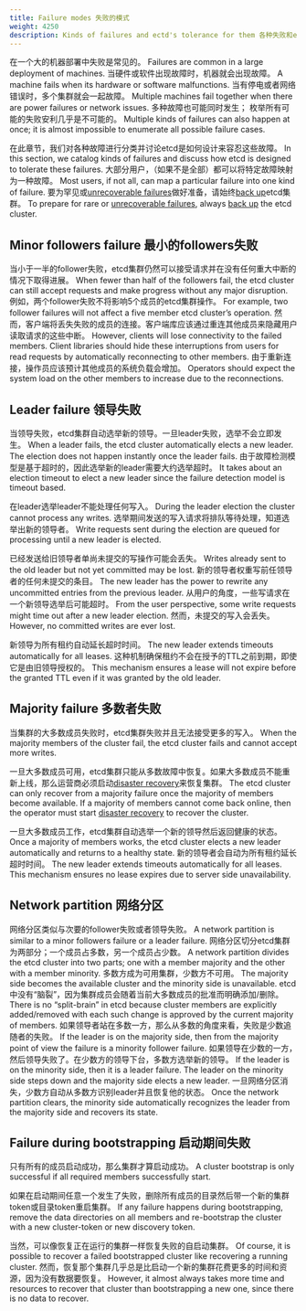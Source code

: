 ```yaml
---
title: Failure modes 失败的模式
weight: 4250
description: Kinds of failures and ectd's tolerance for them 各种失败和etcd对他们的容错
---
```

在一个大的机器部署中失败是常见的。
Failures are common in a large deployment of machines. 
当硬件或软件出现故障时，机器就会出现故障。
A machine fails when its hardware or software malfunctions. 
当有停电或者网络错误时，多个集群就会一起故障。
Multiple machines fail together when there are power failures or network issues. 
多种故障也可能同时发生； 枚举所有可能的失败安利几乎是不可能的。
Multiple kinds of failures can also happen at once; it is almost impossible to enumerate all possible failure cases.

在此章节，我们对各种故障进行分类并讨论etcd是如何设计来容忍这些故障。
In this section, we catalog kinds of failures and discuss how etcd is designed to tolerate these failures. 
大部分用户，（如果不是全部）都可以将特定故障映射为一种故障。
Most users, if not all, can map a particular failure into one kind of failure. 
要为罕见或[unrecoverable failures][unrecoverable]做好准备，请始终[back up][backup]etcd集群。
To prepare for rare or [unrecoverable failures][unrecoverable], always [back up][backup] the etcd cluster.

## Minor followers failure 最小的followers失败

当小于一半的follower失败，etcd集群仍然可以接受请求并在没有任何重大中断的情况下取得进展。
When fewer than half of the followers fail, the etcd cluster can still accept requests and make progress without any major disruption. 
例如，两个follower失败不将影响5个成员的etcd集群操作。
For example, two follower failures will not affect a five member etcd cluster’s operation. 
然而，客户端将丢失失败的成员的连接。客户端库应该通过重连其他成员来隐藏用户读取请求的这些中断。
However, clients will lose connectivity to the failed members. Client libraries should hide these interruptions from users for read requests by automatically reconnecting to other members. 
由于重新连接，操作员应该预计其他成员的系统负载会增加。
Operators should expect the system load on the other members to increase due to the reconnections.

## Leader failure 领导失败
当领导失败，etcd集群自动选举新的领导。一旦leader失败，选举不会立即发生。
When a leader fails, the etcd cluster automatically elects a new leader. The election does not happen instantly once the leader fails. 
由于故障检测模型是基于超时的，因此选举新的leader需要大约选举超时。
It takes about an election timeout to elect a new leader since the failure detection model is timeout based.

在leader选举leader不能处理任何写入。
During the leader election the cluster cannot process any writes. 
选举期间发送的写入请求将排队等待处理，知道选举出新的领导者。
Write requests sent during the election are queued for processing until a new leader is elected.

已经发送给旧领导者单尚未提交的写操作可能会丢失。
Writes already sent to the old leader but not yet committed may be lost. 
新的领导者权重写前任领导者的任何未提交的条目。
The new leader has the power to rewrite any uncommitted entries from the previous leader. 
从用户的角度，一些写请求在一个新领导选举后可能超时。
From the user perspective, some write requests might time out after a new leader election. 
然而，未提交的写入会丢失。
However, no committed writes are ever lost.

新领导为所有租约自动延长超时时间。
The new leader extends timeouts automatically for all leases. 
这种机制确保租约不会在授予的TTL之前到期，即使它是由旧领导授权的。
This mechanism ensures a lease will not expire before the granted TTL even if it was granted by the old leader.

## Majority failure 多数者失败
当集群的大多数成员失败时，etcd集群失败并且无法接受更多的写入。
When the majority members of the cluster fail, the etcd cluster fails and cannot accept more writes.

一旦大多数成员可用，etcd集群只能从多数故障中恢复。如果大多数成员不能重新上线，那么运营商必须启动[disaster recovery][unrecoverable]来恢复集群。
The etcd cluster can only recover from a majority failure once the majority of members become available. If a majority of members cannot come back online, then the operator must start [disaster recovery][unrecoverable] to recover the cluster.

一旦大多数成员工作，etcd集群自动选举一个新的领导然后返回健康的状态。
Once a majority of members works, the etcd cluster elects a new leader automatically and returns to a healthy state. 
新的领导者会自动为所有租约延长超时时间。
The new leader extends timeouts automatically for all leases. This mechanism ensures no lease expires due to server side unavailability.

## Network partition 网络分区

网络分区类似与次要的follower失败或者领导失败。
A network partition is similar to a minor followers failure or a leader failure. 
网络分区切分etcd集群为两部分；一个成员占多数，另一个成员占少数。
A network partition divides the etcd cluster into two parts; one with a member majority and the other with a member minority. 
多数方成为可用集群，少数方不可用。
The majority side becomes the available cluster and the minority side is unavailable. 
etcd中没有“脑裂”，因为集群成员会随着当前大多数成员的批准而明确添加/删除。
There is no “split-brain” in etcd because cluster members are explicitly added/removed with each such change is approved by the current majority of members.
如果领导者站在多数一方，那么从多数的角度来看，失败是少数追随者的失败。
If the leader is on the majority side, then from the majority point of view the failure is a minority follower failure. 
如果领导在少数的一方，然后领导失败了。在少数方的领导下台，多数方选举新的领导。
If the leader is on the minority side, then it is a leader failure. The leader on the minority side steps down and the majority side elects a new leader.
一旦网络分区消失，少数方自动从多数方识别leader并且恢复他的状态。
Once the network partition clears, the minority side automatically recognizes the leader from the majority side and recovers its state.

## Failure during bootstrapping 启动期间失败
只有所有的成员启动成功，那么集群才算启动成功。
A cluster bootstrap is only successful if all required members successfully start. 

如果在启动期间任意一个发生了失败，删除所有成员的目录然后带一个新的集群token或目录token重启集群。
If any failure happens during bootstrapping, remove the data directories on all members and re-bootstrap the cluster with a new cluster-token or new discovery token.

当然，可以像恢复正在运行的集群一样恢复失败的自启动集群。
Of course, it is possible to recover a failed bootstrapped cluster like recovering a running cluster. 
然而，恢复那个集群几乎总是比启动一个新的集群花费更多的时间和资源，因为没有数据要恢复。
However, it almost always takes more time and resources to recover that cluster than bootstrapping a new one, since there is no data to recover.

[backup]: maintenance#snapshot-backup
[unrecoverable]: recovery
